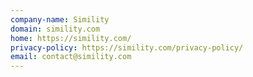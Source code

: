 ```yaml
---
company-name: Simility
domain: simility.com
home: https://simility.com/
privacy-policy: https://simility.com/privacy-policy/
email: contact@simility.com
---
```




